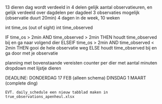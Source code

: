 13 dieren
dag wordt verdeeld in 4 delen
gelijk aantal observatieuren, en gelijk verdeeld over dagdelen
per dagdeel 3 observaties mogelijk (observatie duurt 20min)
4 dagen in de week, 10 weken

int time_os (out of sight)
int time_observed

IF time_os > 2min AND time_observed > 2min
THEN houdt time_observed bij en ga naar volgend dier
ELSEIF time_os > 2min AND time_observed < 2min
THEN gooi de hele observatie weg
ELSE houdt time_observed bij en ga door met je observatie

planning met bovenstaande vereisten
counter per dier met aantal minuten
dropdown met lijstje dieren

DEADLINE:
DONDERDAG 17 FEB (alleen schema)
DINSDAG 1 MAART (complete ding)

    EVT. daily_schedule een nieuw tabblad maken in true_observations_apenheul.xlsx
